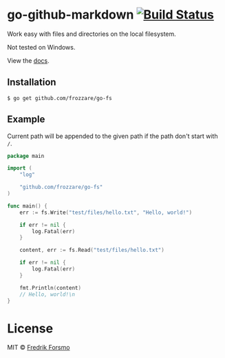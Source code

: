# go-github-markdown [![Build Status](https://travis-ci.org/frozzare/go-fs.svg?branch=master)](https://travis-ci.org/frozzare/go-fs)

 Work easy with files and directories on the local filesystem.

 Not tested on Windows.

 View the [docs](http://godoc.org/github.com/frozzare/go-fs).

## Installation

```
$ go get github.com/frozzare/go-fs
```

## Example

Current path will be appended to the given path if the path don't start with `/`.

```go
package main

import (
    "log"

	"github.com/frozzare/go-fs"
)

func main() {
    err := fs.Write("test/files/hello.txt", "Hello, world!")

    if err != nil {
        log.Fatal(err)
    }

    content, err := fs.Read("test/files/hello.txt")

    if err != nil {
        log.Fatal(err)
    }

    fmt.Println(content)
    // Hello, world!\n
}
```

# License

MIT © [Fredrik Forsmo](https://github.com/frozzare)
